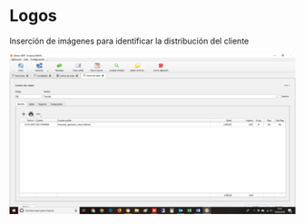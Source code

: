 # Logos

Inserción de imágenes para identificar la distribución del cliente

![](../../../.gitbook/assets/image%20%28346%29.png)

